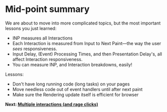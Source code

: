 # Mid-point summary

We are about to move into more complicated topics, but the most important lessons you just learned:

* INP measures all Interactions
* Each Interaction is measured from Input to Next Paint&mdash;the way the user *sees* responsiveness.
* Input Delay, (Event) Processing Times, and then Presentation Delay's, all affect Interaction responsiveness.
* You can measure INP, and Interaction breakdowns, easily!

Lessons:

* Don't have long running code (long tasks) on your pages
* Move needless code out of event handlers until after next paint
* Make sure the Rendering update itself is efficient for browser

**Next: [Multiple interactions (and rage clicks)](https://github.com/malchata/inp-workshop/guides/17-multiple-interactions.md)**

